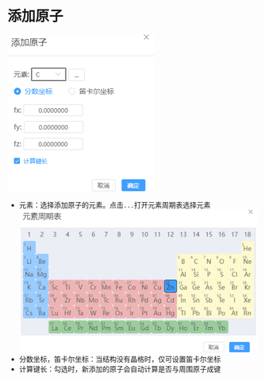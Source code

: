 # 添加原子

![](.././nested/qstudio_manual_build_addatom.png)
- 元素：选择添加原子的元素。点击`...`打开元素周期表选择元素
    ![](.././nested/qstudio_manual_build_modifyelement2.png)
- 分数坐标，笛卡尔坐标：当结构没有晶格时，仅可设置笛卡尔坐标
- 计算键长：勾选时，新添加的原子会自动计算是否与周围原子成键